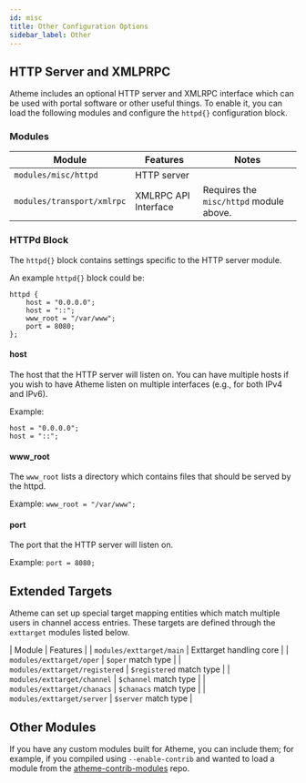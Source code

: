```yaml
---
id: misc
title: Other Configuration Options
sidebar_label: Other
---
```


## HTTP Server and XMLPRPC

Atheme includes an optional HTTP server and XMLRPC interface which can be used with portal software or other useful things. To enable it, you can load the following modules and configure the `httpd{}` configuration block.

### Modules

| Module | Features | Notes |
| ------ | -------- | ----- |
| `modules/misc/httpd` | HTTP server | |
| `modules/transport/xmlrpc` | XMLRPC API Interface | Requires the `misc/httpd` module above. |

### HTTPd Block

The `httpd{}` block contains settings specific to the HTTP server module.

An example `httpd{}` block could be:

```
httpd {
    host = "0.0.0.0";
    host = "::";
    www_root = "/var/www";
    port = 8080;
};
```

#### host

The host that the HTTP server will listen on. You can have multiple hosts if you wish to have Atheme listen on multiple interfaces (e.g., for both IPv4 and IPv6). 

Example:

```
host = "0.0.0.0";
host = "::";
```

#### www_root

The `www_root` lists a directory which contains files that should be served by the httpd.

Example: `www_root = "/var/www";`

#### port

The port that the HTTP server will listen on.

Example: `port = 8080;`

## Extended Targets

Atheme can set up special target mapping entities which match multiple users in channel access entries. These targets are defined through the `exttarget` modules listed below.

| Module | Features |
| `modules/exttarget/main` | Exttarget handling core |
| `modules/exttarget/oper` | `$oper` match type |
| `modules/exttarget/registered` | `$registered` match type |
| `modules/exttarget/channel` | `$channel` match type |
| `modules/exttarget/chanacs` | `$chanacs` match type |
| `modules/exttarget/server` | `$server` match type |

## Other Modules

If you have any custom modules built for Atheme, you can include them; for example, if you compiled using `--enable-contrib` and wanted to load a module from the [atheme-contrib-modules](https://github.com/atheme/atheme-contrib-modules) repo. 